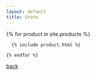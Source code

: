 ```yaml
---
layout: default
title: Store
---
```


{% for product in site.products %}

      {% include product.html %}

    {% endfor %}



[back](./)
